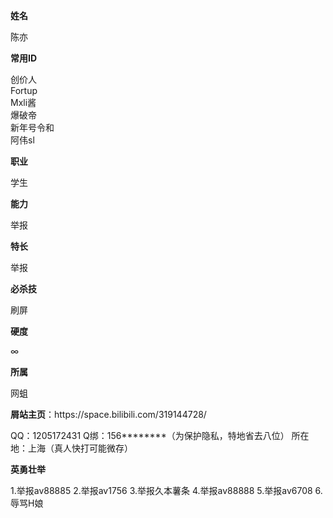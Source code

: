 
<td style="width:30%;">
<p><b>姓名</b>
</p>
</td>
<td style="width:70%;">
<p>陈亦
</p>
</td>
<td>
<p><b>常用ID</b>
</p>
</td>
<td>
<p>创价人<br>Fortup<br>Mxli酱<br>爆破帝<br>新年号令和<br>阿伟sl 
</p>
</td>
<tr>
<td>
<p><b>职业</b>
</p>
</td>
<td>
<p>学生
</p>
</td></tr>
<tr>
<td>
<p><b>能力</b>
</p>
</td>
<td>
<p>举报
</p>
</td></tr>
<tr>
<td>
<p><b>特长</b>
</p>
</td>
<td>
<p>举报
</p>
</td></tr>
<tr>
<td>
<p><b>必杀技</b>
</p>
</td>
<td>
<p>刷屏
</p>
</td></tr>
<tr>
<td>
<p><b>硬度</b>
</p>
</td></tr>
<tr>
<td>
<p>∞
</p>
</td>
<td>
<p><b>所属</b>
</p>
</td>
<td>
<p>网蛆
</p>
<p><b>屑站主页</b>：https://space.bilibili.com/319144728/
</p>
</td></tr>
<tr>
<td>
QQ：1205172431 Q绑：156********（为保护隐私，特地省去八位）
</tr>
<tr>
<td>
所在地：上海（真人快打可能微存）
</tr>
<tr>
<td>
<p><b>英勇壮举</b>
</p>
</td></tr>
<tr>
<td>
1.举报av88885
  
</td>
<td>
2.举报av1756

</td>
<td>
3.举报久本薯条

</td>
<td>
4.举报av88888

</td>
<td>
5.举报av6708

</td>
<td>
6.辱骂H娘
</td>
<td>
